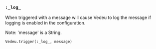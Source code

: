 ### `:_log_`
When triggered with a message will cause Vedeu to log the message if
logging is enabled in the configuration.

Note: 'message' is a String.

    Vedeu.trigger(:_log_, message)
